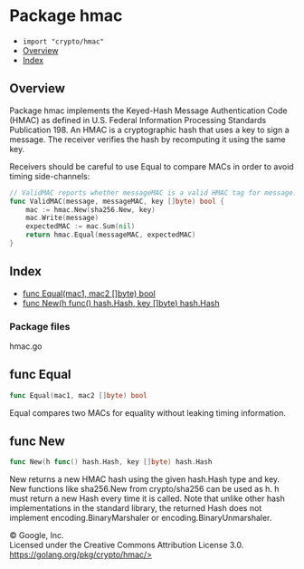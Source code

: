 Package hmac
============

-   `import "crypto/hmac"`
-   [Overview](#pkg-overview)
-   [Index](#pkg-index)

Overview 
--------

Package hmac implements the Keyed-Hash Message Authentication Code
(HMAC) as defined in U.S. Federal Information Processing Standards
Publication 198. An HMAC is a cryptographic hash that uses a key to sign
a message. The receiver verifies the hash by recomputing it using the
same key.

Receivers should be careful to use Equal to compare MACs in order to
avoid timing side-channels:

```go
// ValidMAC reports whether messageMAC is a valid HMAC tag for message.
func ValidMAC(message, messageMAC, key []byte) bool {
    mac := hmac.New(sha256.New, key)
    mac.Write(message)
    expectedMAC := mac.Sum(nil)
    return hmac.Equal(messageMAC, expectedMAC)
}
```

Index 
-----

-   [func Equal(mac1, mac2 \[\]byte) bool](#Equal)
-   [func New(h func() hash.Hash, key \[\]byte) hash.Hash](#New)

### Package files

hmac.go

func Equal 
-----------------------------------------

```go
func Equal(mac1, mac2 []byte) bool
```

Equal compares two MACs for equality without leaking timing information.

func New 
--------

```go
func New(h func() hash.Hash, key []byte) hash.Hash
```

New returns a new HMAC hash using the given hash.Hash type and key. New
functions like sha256.New from crypto/sha256 can be used as h. h must
return a new Hash every time it is called. Note that unlike other hash
implementations in the standard library, the returned Hash does not
implement encoding.BinaryMarshaler or encoding.BinaryUnmarshaler.

 
© Google, Inc.\
Licensed under the Creative Commons Attribution License 3.0.\
https://golang.org/pkg/crypto/hmac/>

